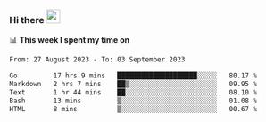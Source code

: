 ### Hi there <a href="https://www.gautamkrishnar.com/"><img src="https://media.giphy.com/media/hvRJCLFzcasrR4ia7z/giphy.gif" width="25px"></a>

📊 **This week I spent my time on**

<!--START_SECTION:waka-->

```txt
From: 27 August 2023 - To: 03 September 2023

Go         17 hrs 9 mins   ████████████████████░░░░░   80.17 %
Markdown   2 hrs 7 mins    ██▒░░░░░░░░░░░░░░░░░░░░░░   09.95 %
Text       1 hr 44 mins    ██░░░░░░░░░░░░░░░░░░░░░░░   08.10 %
Bash       13 mins         ▒░░░░░░░░░░░░░░░░░░░░░░░░   01.08 %
HTML       8 mins          ▒░░░░░░░░░░░░░░░░░░░░░░░░   00.67 %
```

<!--END_SECTION:waka-->

